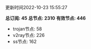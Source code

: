 更新时间2022-10-23 15:55:27

**总订阅: 45**
**总节点: 2310**
**有效节点: 446**
- trojan节点: 58
- v2ray节点: 226
- ss节点: 162
